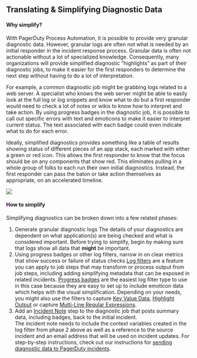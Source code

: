 ## Translating & Simplifying Diagnostic Data

#### Why simplify?

With PagerDuty Process Automation, it is possible to provide very granular diagnostic data.  However, granular logs are often not what is needed by an initial responder in the incident response process. Granular data is often not actionable without a lot of specialized knowledge. Consequently, many organizations will provide simplified diagnostic “highlights” as part of their diagnostic jobs, to make it easier for the first responders to determine the next step without having to do a lot of interpretation.

For example, a common diagnostic job might be grabbing logs related to a web server.  A specialist who knows the web server might be able to easily look at the full log or log snippets and know what to do but a first responder would need to check a lot of notes or wikis to know how to interpret and take action.  By using progress badges in the diagnostic job, it is possible to call out specific errors with text and emoticons to make it easier to interpret current status.  The text associated with each badge could even indicate what to do for each error.

Ideally, simplified diagnostics provides something like a table of results showing status of different pieces of an app stack, each marked with either a green or red icon.  This allows the first responder to know that the focus should be on any components that show red.  This eliminates pulling in a whole group of folks to each run their own initial diagnostics.  Instead, the first responder can pass the baton or take action themselves as appropriate, on an accelerated timeline.

![](~@assets/img/badgesintimeline.png)

#### How to simplify

Simplifying diagnostics can be broken down into a few related phases:

1. Generate granular diagnostic logs
The details of your diagnostics are dependent on what application(s) are being checked and what is considered important.  Before trying to simplify, begin by making sure that logs show all data that **might** be important. 
2. Using progress badges or other log filters, narrow in on clear metrics that show success or failure of status checks
    [Log filters](/manual/log-filters/) are a feature you can apply to job steps that may transform or process output from job steps, including adding simplifying metadata that can be exposed in related incidents.  [Progress badges](/manual/log-filters/progress-badge.html) are the easiest log filter type to use in this case because they are easy to set up to include emoticon data which helps with the visual simplification. Depending on your needs, you might also use the filters to capture [Key Value Data](/manual/log-filters/key-value-data.html), [Highlight Output](/manual/log-filters/highlight-output.html) or capture [Multi-Line Regular Expressions](/manual/log-filters/multi-line-regex.html).
3. Add an [Incident Note](/manual/workflow-steps/pagerduty.html#pagerduty-incident-note) step to the diagnostic job that posts summary data, including badges, back to the initial incident.  
The incident note needs to include the context variables created in the log filter from phase 2 above as well as a reference to the source incident and an email address that will be used on incident updates.  For step-by-step instructions, check out our instructions for [sending diagnostic data to PagerDuty incidents]().